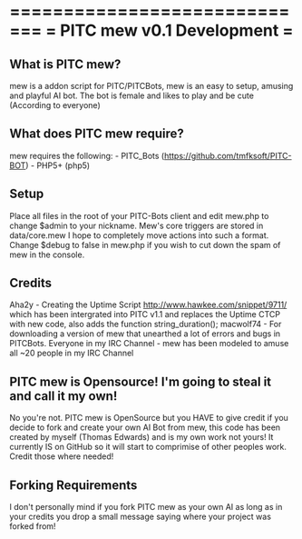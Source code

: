 =============================
= PITC mew v0.1 Development =
=============================

What is PITC mew?
-------------
mew is a addon script for PITC/PITCBots, mew is an easy to setup, amusing and playful AI bot.
The bot is female and likes to play and be cute (According to everyone)

What does PITC mew require?
-----------------------
mew requires the following:
	- PITC_Bots (https://github.com/tmfksoft/PITC-BOT)
	- PHP5+ (php5)

Setup
-----
Place all files in the root of your PITC-Bots client and edit mew.php to change $admin to your nickname.
Mew's core triggers are stored in data/core.mew I hope to completely move actions into such a format.
Change $debug to false in mew.php if you wish to cut down the spam of mew in the console.

Credits
--------
Aha2y - Creating the Uptime Script http://www.hawkee.com/snippet/9711/ which has been intergrated into PITC v1.1 and replaces the Uptime CTCP with new code, also adds the function string_duration();
macwolf74 - For downloading a version of mew that unearthed a lot of errors and bugs in PITCBots.
Everyone in my IRC Channel - mew has been modeled to amuse all ~20 people in my IRC Channel

PITC mew is Opensource! I'm going to steal it and call it my own!
-------------------------------------------------------------
No you're not. PITC mew is OpenSource but you HAVE to give credit
if you decide to fork and create your own AI Bot from mew,
this code has been created by myself (Thomas Edwards) and is
my own work not yours! It currently IS on GitHub so it will start
to comprimise of other peoples work. Credit those where needed!

Forking Requirements
---------------------
I don't personally mind if you fork PITC mew as your own AI as long as in your credits you drop a small message saying where your project was forked from!